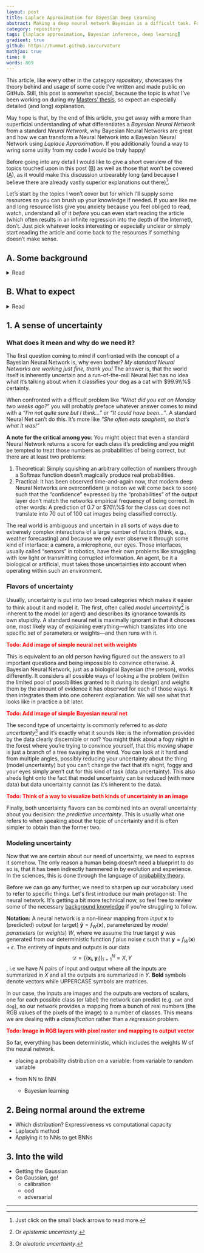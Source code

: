 ```yaml
---
layout: post
title: Laplace Approximation for Bayesian Deep Learning
abstract: Making a deep neural network Bayesian is a difficult task. For my Masters' thesis I've been using Laplace Approximation to achieve this and developed a plug & play PyTorch implementation I would like to showcase in this post. Let's dive in!
category: repository
tags: [laplace approximation, Bayesian inference, deep learning]
gradient: true
github: https://hummat.github.io/curvature
mathjax: true
time: 0
words: 869
---
```


This article, like every other in the category _repository_, showcases the theory behind and usage of some code I’ve written and made public on GitHub. Still, this post is somewhat special, because the topic is what I’ve been working on during my [Masters’ thesis](https://elib.dlr.de/131938/1/Humt_thesis.pdf), so expect an especially detailed (and long) explanation.

May hope is that, by the end of this article, you get away with a more than superficial understanding of what differentiates a _Bayesian Neural Network_ from a standard _Neural Network_, why Bayesian Neural Networks are great and how we can transform a Neural Network into a Bayesian Neural Network using _Laplace Approximation_. If you additionally found a way to wring some utility from my code I would be truly happy!

Before going into any detail I would like to give a short overview of the topics touched upon in this post ([B](#b-what-to-expect)) as well as those that won’t be covered ([A](#a-some-background)), as it would make this discussion unbearably long (and because I believe there are already vastly superior explanations out there)[^1].

[^1]: Just click on the small black arrows to read more.

Let’s start by the topics I won’t cover but for which I’ll supply some resources so you can brush up your knowledge if needed. If you are like me and long resource lists give you anxiety because you feel obliged to read, watch, understand all of it _before_ you can even start reading the article (which often results in an infinite regression into the depth of the Internet), don’t. Just pick whatever looks interesting or especially unclear or simply start reading the article and come back to the resources if something doesn’t make sense.

## A. Some background

<details>
<summary>Read</summary>
<ol>
<li><p><b>Linear algebra & calculus:</b> Okay, I know, you see this everywhere and for me at least, it always feels discomforting. What is it supposed to mean anyway? Do I need to know <i>all</i> of linear algebra and calculus to understand anything? And what does <i>“know”</i> mean? That I can solve matrix multiplications, determinants, Eigenvectors and 10th degree derivatives by hand in a few seconds? That I can proof the fundamental equations that underly those fields? I don’t think so.</p>
<p>Usually, and this is also true here, it just means that you have an _intuitive_ understanding   of what is happening when multiplying a vector and a matrix or what a 2nd order derivative represents. Luckily, this kind of understanding can be obtained conveniently and even enjoyably by watching the following three video series (by one of my YouTube idols <a href="https://www.youtube.com/c/3blue1brown">3Blue1Brown</a> who we will probably encounter again and again throughout this section and even throughout this blog):</p></li>
<ul>
<li><a href="https://www.youtube.com/playlist?list=PLZHQObOWTQDPD3MizzM2xVFitgF8hE_ab">Essence of linear algebra</a></li>
<li><a href="https://www.youtube.com/playlist?list=PLZHQObOWTQDMsr9K-rj53DwVRMYO3t5Yr">Essence of calculus</a></li>
<li><a href="https://www.youtube.com/playlist?list=PLSQl0a2vh4HC5feHa6Rc5c0wbRTx56nF7">Multivariate calculus</a></li>
</ul>
<li><b>Probability theory:</b> As you might have expected from the title, where there is Bayes, probability theory can’t be far. Again, an intuitive understanding will suffice to understand what’s going on. Consider having a look at <a href="https://hummat.github.io/learning/2020/06/23/looking-for-lucy.html">my article</a> on the topic, which is intented specifically as a primer to probabilistic machine learning.</li>
<ul>
<li><a href="https://seeing-theory.brown.edu/">Seeing theory</a></li>
<li><a href="https://www.youtube.com/playlist?list=PLC58778F28211FA19">Probability explained</a></li>
<li><a href="https://www.youtube.com/watch?v=HZGCoVF3YvM">Bayes theorem</a> and its <a href="https://www.youtube.com/watch?v=U_85TaXbeIo">proof</a> (optional)</li>
<li><a href="https://colah.github.io/posts/2015-09-Visual-Information/">Visual Information Theory</a> (optional)</li>
</ul>
<li><a href="https://www.youtube.com/playlist?list=PLZHQObOWTQDNU6R1_67000Dx_ZCJB-3pi"><b>Neural Networks</b></a>: This is the second ingredient next to probability theory you need to construct a Bayesian Neural Network. 3Blue1Brown one more time.</li>
<li><b>Machine Learning:</b> Not strictly needed, but so cool that I need to share it. A visual introduction to machine learning: Part <a href="http://www.r2d3.us/visual-intro-to-machine-learning-part-1/">1</a> and <a href="http://www.r2d3.us/visual-intro-to-machine-learning-part-2/">2</a></li>
</ol>
</details>


## B. What to expect

<details>
<summary>Read</summary>
<ol>
<li><b>Uncertainty:</b> Because probabilistic, or Bayesian, machine learning is not (yet) part of the fields 101, I’d like to begin this discussion by answering the following three questions: What is uncertainty? Why do we need it? How to put it to use?</li>
<li><b>Bayesian Neural Networks:</b> A guided tour from standard Neural Networks towards their Bayesian counterparts. I’ll be focusing particularly on the connection between the visual explanation of <i>“placing a probability distribution on the networks weights”</i> (a phrase encountered in most articles on the topic) and what that actually looks like when applied (something that tripped me up quite a bit in the beginning).</li>
<li><b>Laplace Approximation:</b> This might be the most interesting part for readers already familiar with the basics. We will look at what it is, why it makes sense to use it and how it can be applied to Neural Networks. There will be some math here but also lots of accompanying visualizations to allow for an intuitive understanding of the presented equations. Where applicable I’ll also contrast this method against other popular approaches, pointing out some advantages and disadvantages. Throughout this section I’ll add some code snippets from the repository to connect theory and application.</li>
<li><b>Application and results:</b> The reward for sticking with me till this point: Lot’s of figures visualizing the most interesting results and some analysis. I’ll also provide a complete <a href="https://github.com/hummat/curvature/blob/master/curvature/tutorial.ipynb">small scale example</a> showing how to use the code so that hopefully you won’t have any problems incorporating it into a personal project, should you be so inclined.</li>
</ol>
</details>

## 1. A sense of uncertainty

### What does it mean and why do we need it?

The first question coming to mind if confronted with the concept of a Bayesian Neural Network is, why even bother? _My standard Neural Networks are working just fine, thank you!_ The answer is, that the world itself is inherently uncertain and a run-of-the-mill Neural Net has no idea what it’s talking about when it classifies your dog as a cat with $99.9\\%$ certainty.

When confronted with a difficult problem like “_What did you eat on Monday two weeks ago?_” you will probably preface whatever answer comes to mind with a _“I’m not quite sure but I think…”_ or _“It could have been…”_. A standard Neural Net can’t do this. It’s more like _“She often eats spaghetti, so that’s what it was!”_

**A note for the critical among you:** You might object that even a standard Neural Network returns a score for each class it’s predicting and you might be tempted to treat those numbers as probabilities of being correct, but there are at least two problems:

1. Theoretical: Simply squishing an arbitrary collection of numbers through a Softmax function doesn’t magically produce real probabilities.
2. Practical: It has been observed time-and-again now, that modern deep Neural Networks are overconfident (a notion we will come back to soon) such that the “confidence” expressed by the “probabilities” of the output layer don’t match the networks empirical frequency of being correct. In other words: A prediction of $0.7$ or $70\\%$ for the class `cat` does not translate into $70$ out of $100$ cat images being classified correctly.

The real world is ambiguous and uncertain in all sorts of ways due to extremely complex interactions of a large number of factors (think, e.g., weather forecasting) and because we only ever observe it through some kind of interface: a camera, a microphone, our eyes. Those interfaces, usually called “sensors” in robotics, have their own problems like struggling with low light or transmitting corrupted information. An agent, be it a biological or artificial, must takes those uncertainties into account when operating within such an environment.

### Flavors of uncertainty

Usually, uncertainty is put into two broad categories which makes it easier to think about it and model it. The first, often called _model uncertainty_[^2] is inherent to the model (or agent) and describes its ignorance towards its own stupidity. A standard neural net is maximally ignorant in that it chooses one, most likely way of explaining everything—which translates into one specific set of parameters or weights—and then runs with it.

[^2]: Or _epistemic uncertainty_.

<b style="color: red;">Todo: Add image of simple neural net with weights</b>

This is equivalent to an old person having figured out the answers to all important questions and being impossible to convince otherwise. A Bayesian Neural Network, just as a biological Bayesian (the person), works differently. It considers all possible ways of looking a the problem (within the limited pool of possibilities granted to it during its design) and weighs them by the amount of evidence it has observed for each of those ways. It then integrates them into one coherent explanation. We will see what that looks like in practice a bit later.

<b style="color: red;">Todo: Add image of simple Bayesian neural net </b>

The second type of uncertainty is commonly referred to as _data uncertainty_[^3] and it’s exactly what it sounds like: is the information provided by the data clearly discernible or not? You might think about a fogy night in the forest where you’re trying to convince yourself, that this moving shape is just a branch of a tree swaying in the wind. You can look at it hard and from multiple angles, possibly reducing your uncertainty about the thing (model uncertainty) but you can’t change the fact that it’s night, foggy and your eyes simply aren’t cut for this kind of task (data uncertainty). This also sheds light onto the fact that model uncertainty can be reduced (with more data) but data uncertainty cannot (as it’s inherent to the data).

[^3]: Or _aleatoric uncertainty_.

<b style="color: red;">Todo: Think of a way to visualize both kinds of uncertainty in an image</b>

Finally, both uncertainty flavors can be combined into an overall uncertainty about you decision: the _predictive uncertainty_. This is usually what one refers to when speaking about the topic of uncertainty and it is often simpler to obtain than the former two.

### Modeling uncertainty

Now that we are certain about our need of uncertainty, we need to express it somehow. The only reason a human being doesn’t need a blueprint to do so is, that it has been indirectly hammered in by evolution and experience. In the sciences, this is done through the language of [probability theory](https://hummat.github.io/learning/2020/06/23/looking-for-lucy.html).

Before we can go any further, we need to sharpen up our vocabulary used to refer to specific things. Let's first introduce our main protagonist: The neural network. It's getting a bit more technical now, so feel free to review some of the necessary [background knowledge](#a-some-background) if you're struggling to follow.

**Notation:** A neural network is a non-linear mapping from _input_ $\boldsymbol{x}$ to (predicted) _output_ (or target) $\boldsymbol{\hat{y}}=f_W(\boldsymbol{x})$, parameterized by _model parameters_ (or _weights_) $W$, where we assume the true target $\boldsymbol{y}$ was generated from our deterministic function $f$ plus noise $\epsilon$ such that $\boldsymbol{y}=f_W(\boldsymbol{x})+\epsilon$. The entirety of inputs and outputs is our data $$\mathcal{D}=\{(\boldsymbol{x}_i,\boldsymbol{y}_i)\}_{i=1}^N=X,Y$$, i.e we have $N$ pairs of input and output where all the inputs are summarized in $X$ and all the outputs are summarized in $Y$. **Bold** symbols denote vectors while UPPERCASE symbols are matrices.

In our case, the inputs are images and the outputs are vectors of scalars, one for each possible class (or label) the network can predict (e.g. `cat` and `dog`), so our network provides a mapping from a bunch of real numbers (the RGB values of the pixels of the image) to a number of classes. This means we are dealing with a _classification_ rather than a _regression_ problem.

<b style="color: red;">Todo: Image in RGB layers with pixel raster and mapping to output vector</b>

So far, everything has been deterministic, which includes the weights $W$ of the neural network.

* placing a probability distribution on a variable: from variable to random variable

* from NN to BNN
  
  * Bayesian learning

## 2. Being normal around the extreme

* Which distribution? Expressiveness vs computational capacity
* Laplace’s method
* Applying it to NNs to get BNNs

## 3. Into the wild

* Getting the Gaussian
* Go Gaussian, go!
  * calibration
  * ood
  * adversarial

---